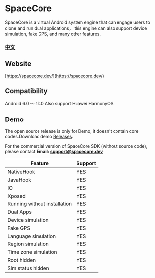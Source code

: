 ﻿
# SpaceCore  
  
SpaceCore is a virtual Android system engine that can engage users to clone and run dual applications， this engine can also support device simulation, fake GPS, and many other features.
  
### [中文](README_CN.md)

## Website
[https://spacecore.dev/](https://spacecore.dev/)

## Compatibility
Android 6.0 ～ 13.0
Also support Huawei HarmonyOS

## Demo
The open source release is only for Demo, it doesn't contain core codes.Download demo [Releases](https://github.com/FSpaceCore/SpaceCore/releases).

For the commercial version of SpaceCore SDK (without source code), please contact **Email: support@spacecore.dev**

Feature | Support
---|---
NativeHook | YES
JavaHook | YES
IO | YES
Xposed | YES
Running without installation | YES
Dual Apps | YES
Device simulation | YES
Fake GPS | YES
Language simulation | YES
Region simulation | YES
Time zone simulation | YES
Root hidden | YES
Sim status hidden| YES
